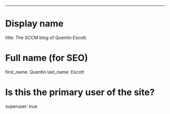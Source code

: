 ---
# Display name
title: The SCCM blog of Quentin Escott.

# Full name (for SEO)
first_name: Quentin
last_name: Escott

# Is this the primary user of the site?
superuser: true